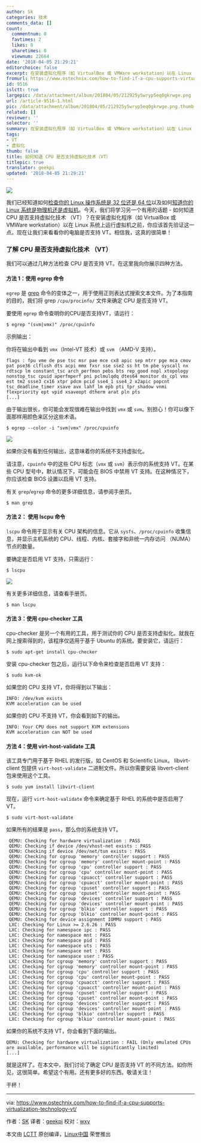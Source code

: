 ```yaml
---
author: Sk
categories: 技术
comments_data: []
count:
  commentnum: 0
  favtimes: 2
  likes: 0
  sharetimes: 0
  viewnum: 22664
date: '2018-04-05 21:29:21'
editorchoice: false
excerpt: 在安装虚拟化程序（如 VirtualBox 或 VMWare workstation）以在 Linux 系统上运行虚拟机之前，你应该首先验证这一点。
fromurl: https://www.ostechnix.com/how-to-find-if-a-cpu-supports-virtualization-technology-vt/
id: 9516
islctt: true
largepic: /data/attachment/album/201804/05/212925y5wryp5eq0gkrwge.png
url: /article-9516-1.html
pic: /data/attachment/album/201804/05/212925y5wryp5eq0gkrwge.png.thumb.jpg
related: []
reviewer: ''
selector: ''
summary: 在安装虚拟化程序（如 VirtualBox 或 VMWare workstation）以在 Linux 系统上运行虚拟机之前，你应该首先验证这一点。
tags:
- VT
- 虚拟化
thumb: false
title: 如何知道 CPU 是否支持虚拟化技术（VT）
titlepic: true
translator: geekpi
updated: '2018-04-05 21:29:21'
---
```


![](/data/attachment/album/201804/05/212925y5wryp5eq0gkrwge.png)


我们已经知道如何[检查你的 Linux 操作系统是 32 位还是 64 位](https://www.ostechnix.com/check-linux-system-32-bit-64-bit/)以及如何[知道你的 Linux 系统是物理机还是虚拟机](https://www.ostechnix.com/check-linux-system-physical-virtual-machine/)。今天，我们将学习另一个有用的话题 - 如何知道 CPU 是否支持虚拟化技术 （VT）？在安装虚拟化程序（如 VirtualBox 或 VMWare workstation）以在 Linux 系统上运行虚拟机之前，你应该首先验证这一点。现在让我们来看看你的电脑是否支持 VT。相信我，这真的很简单！


### 了解 CPU 是否支持虚拟化技术 （VT）


我们可以通过几种方法检查 CPU 是否支持 VT。在这里我向你展示四种方法。


#### 方法 1：使用 egrep 命令


`egrep` 是 [grep](https://www.ostechnix.com/the-grep-command-tutorial-with-examples-for-beginners/) 命令的变体之一，用于使用正则表达式搜索文本文件。为了本指南的目的，我们将 grep `/cpu/procinfo/` 文件来确定 CPU 是否支持 VT。


要使用 `egrep` 命令查明你的CPU是否支持VT，请运行：



```
$ egrep "(svm|vmx)" /proc/cpuinfo

```

示例输出：


你将在输出中看到 `vmx`（Intel-VT 技术）或 `svm` （AMD-V 支持）。



```
flags : fpu vme de pse tsc msr pae mce cx8 apic sep mtrr pge mca cmov pat pse36 clflush dts acpi mmx fxsr sse sse2 ss ht tm pbe syscall nx rdtscp lm constant_tsc arch_perfmon pebs bts rep_good nopl xtopology nonstop_tsc cpuid aperfmperf pni pclmulqdq dtes64 monitor ds_cpl vmx est tm2 ssse3 cx16 xtpr pdcm pcid sse4_1 sse4_2 x2apic popcnt tsc_deadline_timer xsave avx lahf_lm epb pti tpr_shadow vnmi flexpriority ept vpid xsaveopt dtherm arat pln pts
[...]

```

由于输出很长，你可能会发现很难在输出中找到 `vmx` 或 `svm`。别担心！你可以像下面那样用颜色来区分这些术语。



```
$ egrep --color -i "svm|vmx" /proc/cpuinfo

```

![](/data/attachment/album/201804/05/212927vmtyrv7vm6h4yu44.png)


如果你没有看到任何输出，这意味着你的系统不支持虚拟化。


请注意，`cpuinfo` 中的这些 CPU 标志（`vmx` 或 `svm`）表示你的系统支持 VT。在某些 CPU 型号中，默认情况下，可能会在 BIOS 中禁用 VT 支持。在这种情况下，你应该检查 BIOS 设置以启用 VT 支持。


有关 `grep`/`egrep` 命令的更多详细信息，请参阅手册页。



```
$ man grep

```

#### 方法 2： 使用 lscpu 命令


`lscpu` 命令用于显示有关 CPU 架构的信息。它从 `sysfs`、`/proc/cpuinfo` 收集信息，并显示主机系统的 CPU、线程、内核、套接字和非统一内存访问 （NUMA） 节点的数量。


要确定是否启用 VT 支持，只需运行：



```
$ lscpu

```

![](/data/attachment/album/201804/05/212929fy884llql8cttete.png)


有关更多详细信息，请查看手册页。



```
$ man lscpu

```

#### 方法 3：使用 cpu-checker 工具


cpu-checker 是另一个有用的工具，用于测试你的 CPU 是否支持虚拟化。就我在网上搜索得到的，该程序仅适用于基于 Ubuntu 的系统。要安装它，请运行：



```
$ sudo apt-get install cpu-checker

```

安装 cpu-checker 包之后，运行以下命令来检查是否启用 VT 支持：



```
$ sudo kvm-ok

```

如果您的 CPU 支持 VT，你将得到以下输出：



```
INFO: /dev/kvm exists
KVM acceleration can be used

```

如果你的 CPU 不支持 VT，你会看到如下的输出。



```
INFO: Your CPU does not support KVM extensions
KVM acceleration can NOT be used

```

#### 方法 4：使用 virt-host-validate 工具


该工具专门用于基于 RHEL 的发行版，如 CentOS 和 Scientific Linux。 libvirt-client 包提供 `virt-host-validate` 二进制文件。所以你需要安装 libvert-client 包来使用这个工具。



```
$ sudo yum install libvirt-client

```

现在，运行 `virt-host-validate` 命令来确定基于 RHEL 的系统中是否启用了 VT。



```
$ sudo virt-host-validate

```

如果所有的结果是 `pass`，那么你的系统支持 VT。



```
 QEMU: Checking for hardware virtualization : PASS
 QEMU: Checking if device /dev/vhost-net exists : PASS
 QEMU: Checking if device /dev/net/tun exists : PASS
 QEMU: Checking for cgroup 'memory' controller support : PASS
 QEMU: Checking for cgroup 'memory' controller mount-point : PASS
 QEMU: Checking for cgroup 'cpu' controller support : PASS
 QEMU: Checking for cgroup 'cpu' controller mount-point : PASS
 QEMU: Checking for cgroup 'cpuacct' controller support : PASS
 QEMU: Checking for cgroup 'cpuacct' controller mount-point : PASS
 QEMU: Checking for cgroup 'cpuset' controller support : PASS
 QEMU: Checking for cgroup 'cpuset' controller mount-point : PASS
 QEMU: Checking for cgroup 'devices' controller support : PASS
 QEMU: Checking for cgroup 'devices' controller mount-point : PASS
 QEMU: Checking for cgroup 'blkio' controller support : PASS
 QEMU: Checking for cgroup 'blkio' controller mount-point : PASS
 QEMU: Checking for device assignment IOMMU support : PASS
 LXC: Checking for Linux >= 2.6.26 : PASS
 LXC: Checking for namespace ipc : PASS
 LXC: Checking for namespace mnt : PASS
 LXC: Checking for namespace pid : PASS
 LXC: Checking for namespace uts : PASS
 LXC: Checking for namespace net : PASS
 LXC: Checking for namespace user : PASS
 LXC: Checking for cgroup 'memory' controller support : PASS
 LXC: Checking for cgroup 'memory' controller mount-point : PASS
 LXC: Checking for cgroup 'cpu' controller support : PASS
 LXC: Checking for cgroup 'cpu' controller mount-point : PASS
 LXC: Checking for cgroup 'cpuacct' controller support : PASS
 LXC: Checking for cgroup 'cpuacct' controller mount-point : PASS
 LXC: Checking for cgroup 'cpuset' controller support : PASS
 LXC: Checking for cgroup 'cpuset' controller mount-point : PASS
 LXC: Checking for cgroup 'devices' controller support : PASS
 LXC: Checking for cgroup 'devices' controller mount-point : PASS
 LXC: Checking for cgroup 'blkio' controller support : PASS
 LXC: Checking for cgroup 'blkio' controller mount-point : PASS

```

如果你的系统不支持 VT，你会看到下面的输出。



```
QEMU: Checking for hardware virtualization : FAIL (Only emulated CPUs are available, performance will be significantly limited)
[...]

```

就是这样了。在本文中，我们讨论了确定 CPU 是否支持 VT 的不同方法。如你所见，这很简单。希望这个有用。还有更多好的东西。敬请关注！


干杯！




---


via: <https://www.ostechnix.com/how-to-find-if-a-cpu-supports-virtualization-technology-vt/>


作者：[SK](https://www.ostechnix.com/author/sk/) 译者：[geekpi](https://github.com/geekpi) 校对：[wxy](https://github.com/wxy)


本文由 [LCTT](https://github.com/LCTT/TranslateProject) 原创编译，[Linux中国](https://linux.cn/) 荣誉推出
